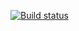 [![Build status](https://ci.appveyor.com/api/projects/status/7yyjye4adjbc4h98?svg=true)](https://ci.appveyor.com/project/comradexlight/ajs-hw10-testing-async-code)
